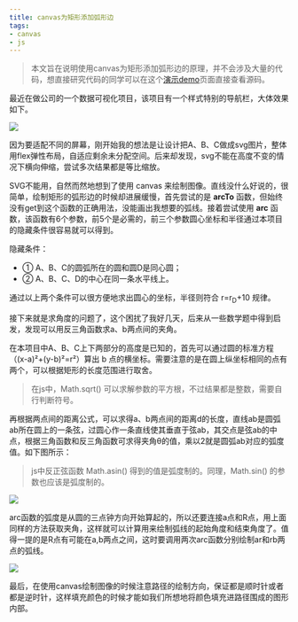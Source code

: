 ```yaml
---
title: canvas为矩形添加弧形边
tags:
- canvas
- js
---
```


> 本文旨在说明使用canvas为矩形添加弧形边的原理，并不会涉及大量的代码，想直接研究代码的同学可以在这个[演示demo](http://coymaple.gitee.io/mydemo/rect-arc.html)页面直接查看源码。

最近在做公司的一个数据可视化项目，该项目有一个样式特别的导航栏，大体效果如下。

![](http://cdn.coymaple.com/QQ%E5%9B%BE%E7%89%8720200816110935.png)

<!-- more -->

因为要适配不同的屏幕，刚开始我的想法是让设计把A、B、C做成svg图片，整体用flex弹性布局，自适应剩余未分配空间。后来却发现，svg不能在高度不变的情况下横向伸缩，尝试多次结果都是等比缩放。

SVG不能用，自然而然地想到了使用 canvas 来绘制图像。直线没什么好说的，很简单，绘制矩形的弧形边的时候却进展缓慢，首先尝试的是 **arcTo** 函数，但始终没有get到这个函数的正确用法，没能画出我想要的弧线。接着尝试使用 **arc** 函数，该函数有6个参数，前5个是必需的，前三个参数圆心坐标和半径通过本项目的隐藏条件很容易就可以得到。

隐藏条件：
- ① A、B、C的圆弧所在的圆和圆D是同心圆；
- ② A、B、C、D的中心在同一条水平线上。

通过以上两个条件可以很方便地求出圆心的坐标，半径则符合 r=r<sub>D</sub>+10 规律。

接下来就是求角度的问题了，这个困扰了我好几天，后来从一些数学题中得到启发，发现可以用反三角函数求a、b两点间的夹角。

在本项目中A、B、C上下两部分的高度是已知的，首先可以通过圆的标准方程 （(x-a)²+(y-b)²=r²）算出 b 点的横坐标。需要注意的是在圆上纵坐标相同的点有两个，可以根据矩形的长度范围进行取舍。

> 在js中，Math.sqrt() 可以求解参数的平方根，不过结果都是整数，需要自行判断符号。

再根据两点间的距离公式，可以求得a、b两点间的距离d的长度，直线ab是圆弧ab所在圆上的一条弦，过圆心作一条直线使其垂直于弦ab，其交点是弦ab的中点，根据三角函数和反三角函数可求得夹角θ的值，乘以2就是圆弧ab对应的弧度值。如下图所示：

> js中反正弦函数 Math.asin() 得到的值是弧度制的。同理，Math.sin() 的参数也应该是弧度制的。

![](http://cdn.coymaple.com/%E5%BE%AE%E4%BF%A1%E5%9B%BE%E7%89%87_20200816194611.jpg)

arc函数的弧度是从圆的三点钟方向开始算起的，所以还要连接a点和R点，用上面同样的方法获取夹角，这样就可以计算用来绘制弧线的起始角度和结束角度了。值得一提的是R点有可能在a,b两点之间，这时要调用两次arc函数分别绘制ar和rb两点的弧线。

![](http://cdn.coymaple.com/%E5%BE%AE%E4%BF%A1%E5%9B%BE%E7%89%87_20200816194623.jpg)


最后，在使用canvas绘制图像的时候注意路径的绘制方向，保证都是顺时针或者都是逆时针，这样填充颜色的时候才能如我们所想地将颜色填充进路径围成的图形内部。

<!-- lineTo 和 arc 函数都会将画笔移动到绘制子路径的终点座标处，不需要每次绘制一条弧线都执行一下 moveTo 函数。 -->

